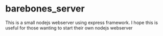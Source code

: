 barebones_server
================

This is a small nodejs webserver using express framework.
I hope this is useful for those wanting to start their own nodejs webserver

